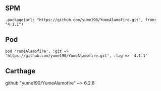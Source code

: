 ## SPM

`.package(url: "https://github.com/yume190/YumeAlamofire.git", from: "4.1.1")`

## Pod

`pod 'YumeAlamofire', :git => 'https://github.com/yume190/YumeAlamofire.git', :tag => '4.1.1'`

## Carthage 

github "yume190/YumeAlamofire" ~> 6.2.8